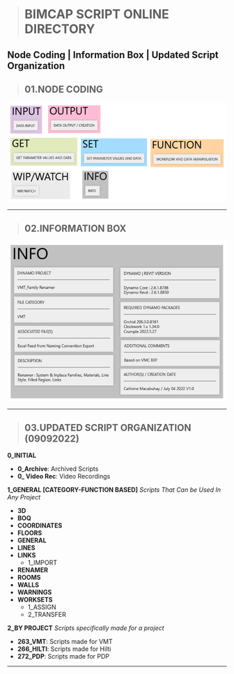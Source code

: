 > # **BIMCAP SCRIPT ONLINE DIRECTORY**
Node Coding | Information Box | Updated Script Organization
----------------------------------------------------------------------

> ## **01.NODE CODING**

<img src="_images/general/NODE CODING.png">

-----------------------------------------------------------------------

> ## **02.INFORMATION BOX**

<img src="_images/general/INFO BOX.png">

-----------------------------------------------------------------------

> ## **03.UPDATED SCRIPT ORGANIZATION (09092022)**

**0_INITIAL**

- **0_Archive**: Archived Scripts
- **0_ Video Rec**: Video Recordings

**1_GENERAL [CATEGORY-FUNCTION BASED]**
*Scripts That Can be Used In Any Project*

- **3D**
- **BOQ**
- **COORDINATES**
- **FLOORS**
- **GENERAL**
- **LINES**
- **LINKS**
    - 1_IMPORT
- **RENAMER**
- **ROOMS**
- **WALLS**
- **WARNINGS**
- **WORKSETS**
    - 1_ASSIGN
    - 2_TRANSFER

**2_BY PROJECT** 
*Scripts specifically made for a project* 

- **263_VMT**: Scripts made for VMT
- **266_HILTI**: Scripts made for Hilti
- **272_PDP**: Scripts made for PDP 
-----------------------------------------------------------------------
